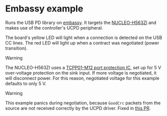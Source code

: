# Embassy example

Runs the USB PD library on [embassy](https://embassy.dev/).
It targets the [NUCLEO-H563ZI](https://www.st.com/en/evaluation-tools/nucleo-h563zi.html) and makes use of the controller's UCPD peripheral.

The board's yellow LED will light when a connection is detected on the USB CC lines. The red LED will light up
when a contract was negotiated (power transition).

> [!WARNING]
> The NUCLEO-H563ZI uses a [TCPP01-M12 port protection IC](https://www.st.com/en/protections-and-emi-filters/tcpp01-m12.html), set up for 5 V over-voltage protection on the sink input.
> If more voltage is negotiated, it will disconnect power. For this reason, negotiated voltage for this
> example defaults to only 5 V.

> [!WARNING]
> This example panics during negotiation, because `GoodCrc` packets from the source are not received correctly
> by the UCPD driver. Fixed in [this PR](https://github.com/embassy-rs/embassy/pull/3811).
